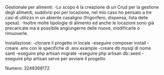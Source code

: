 Gestionale per alimenti:
-Lo scopo è la creazione di un Crud per la gestione degli alimenti, suddivisi poi per locazione, nel mio caso ho pensato a tre casi di utilizzo in un abiente casaligno (frigorifero, dispensa, lista delle spesa).
-Inoltre molte tipologie di alimento ed anche le locazioni sono già precaricate ma è possibile angiungerne delle nuove, modificarle o rimuoverle.

Installazione:
-clonare il progetto in locale
-eseguire composer install
-creare .env con le specifiche di .env.example
-creare db mysql di nome santi
-eseguire php artisan migrate
-eseguire php artisan db::seed
-eseguire php artisan serve per avviare il progetto

Numero: 3248368172


